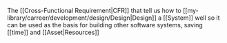 The [[Cross-Functional Requirement|CFR]] that tell us how to [[my-library/carreer/development/design/Design|Design]] a [[System]] well so it can be used as the basis for building other software systems, saving [[time]] and [[Asset|Resources]]